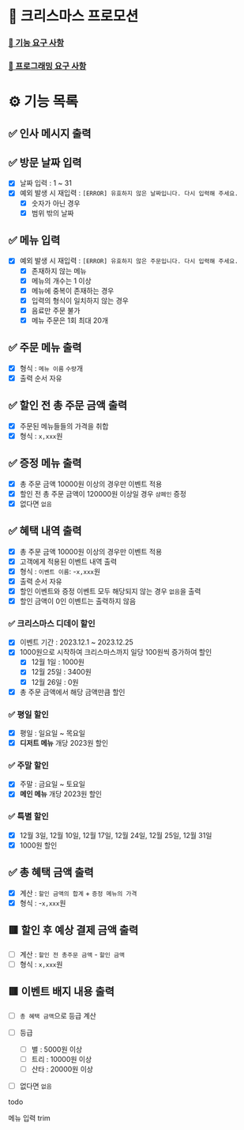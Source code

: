 # 🎄 크리스마스 프로모션

### [🚀 기능 요구 사항](https://github.com/woowacourse-precourse/java-christmas-6#-%EA%B8%B0%EB%8A%A5-%EC%9A%94%EA%B5%AC-%EC%82%AC%ED%95%AD)

### [🎯 프로그래밍 요구 사항](https://github.com/woowacourse-precourse/java-christmas-6#-%ED%94%84%EB%A1%9C%EA%B7%B8%EB%9E%98%EB%B0%8D-%EC%9A%94%EA%B5%AC-%EC%82%AC%ED%95%AD)

# ⚙️ 기능 목록

## ✅ 인사 메시지 출력

## ✅ 방문 날짜 입력
- [x] 날짜 입력 : 1 ~ 31
- [x] 예외 발생 시 재입력 : `[ERROR] 유효하지 않은 날짜입니다. 다시 입력해 주세요.`
  - [x] 숫자가 아닌 경우
  - [x] 범위 밖의 날짜

## ✅ 메뉴 입력
- [x] 예외 발생 시 재입력 : `[ERROR] 유효하지 않은 주문입니다. 다시 입력해 주세요.`
  - [x] 존재하지 않는 메뉴
  - [x] 메뉴의 개수는 1 이상
  - [x] 메뉴에 중복이 존재하는 경우
  - [x] 입력의 형식이 일치하지 않는 경우
  - [x] 음료만 주문 불가
  - [x] 메뉴 주문은 1회 최대 20개

## ✅ 주문 메뉴 출력
- [x] 형식 : `메뉴 이름` `수량`개
- [x] 출력 순서 자유

## ✅  할인 전 총 주문 금액 출력
- [x] 주문된 메뉴들들의 가격을 취합
- [x] 형식 : `x,xxx`원

## ✅ 증정 메뉴 출력
- [x] 총 주문 금액 10000원 이상의 경우만 이벤트 적용
- [x] 할인 전 총 주문 금액이 120000원 이상일 경우 `샴페인` 증정
- [x] 없다면 `없음`

## ✅  혜택 내역 출력
- [x] 총 주문 금액 10000원 이상의 경우만 이벤트 적용
- [x] 고객에게 적용된 이벤트 내역 출력
- [x] 형식 : `이벤트 이름`: -`x,xxx`원
- [x] 출력 순서 자유
- [x] 할인 이벤트와 증정 이벤트 모두 해당되지 않는 경우 `없음`을 출력
- [x] 할인 금액이 0인 이벤트는 출력하지 않음

### ✅ 크리스마스 디데이 할인
- [x] 이벤트 기간 : 2023.12.1 ~ 2023.12.25
- [x] 1000원으로 시작하여 크리스마스까지 일당 100원씩 증가하여 할인
  - [x] 12월 1일 : 1000원
  - [x] 12월 25일 : 3400원
  - [x] 12월 26일 : 0원
- [x] 총 주문 금액에서 해당 금액만큼 할인

### ✅ 평일 할인
- [x] 평일 : 일요일 ~ 목요일
- [x] **디저트 메뉴** 개당 2023원 할인

### ✅ 주말 할인
- [x] 주말 : 금요일 ~ 토요일
- [x] **메인 메뉴** 개당 2023원 할인

### ✅ 특별 할인
- [x] 12월 3일, 12월 10일, 12월 17일, 12월 24일, 12월 25일, 12월 31일
- [x] 1000원 할인

## ✅  총 혜택 금액 출력
- [x] 계산 : `할인 금액의 합계` + `증정 메뉴의 가격`
- [x] 형식 : -`x,xxx`원

## 🟥 할인 후 예상 결제 금액 출력
- [ ] 계산 : `할인 전 총주문 금액` - `할인 금액`
- [ ] 형식 : `x,xxx`원

## 🟥 이벤트 배지 내용 출력
- [ ] `총 혜택 금액`으로 등급 계산
- [ ] 등급
  - [ ] 별 : 5000원 이상
  - [ ] 트리 : 10000원 이상
  - [ ] 산타 : 20000원 이상
- [ ] 없다면 `없음`


todo

메뉴 입력 trim
